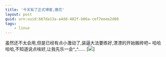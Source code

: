 ```yaml
---
title: '今天有了正式博客,撒花'
layout: post
guid: urn:uuid:b87da13a-a4dd-402f-b06a-cef7eeee2d80
tags:
    - linux
---
```


虽然还不太会用,但是已经有点小激动了,装逼大法要练好,漂漂的开始搬砖吧~
哈哈哈哈,不知道说点啥好,让我先乐一会^_^......
[![](/media/files/2017/110701.jpg)]


